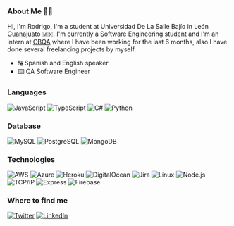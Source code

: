 ### About Me :man_technologist:
Hi, I'm Rodrigo, I'm a student at Universidad De La Salle Bajío in León Guanajuato :mexico:. I'm currently a Software Engineering student and I'm an intern at [CBQA](https://www.cbqasolutions.com/) where I have been working for the last 6 months, also I have done several freelancing projects by myself.
- :capital_abcd: Spanish and English speaker
- :keyboard: QA Software Engineer

### Languages
![JavaScript](https://img.shields.io/badge/javascript%20-%23323330.svg?&style=for-the-badge&logo=javascript&logoColor=%23F7DF1E)
![TypeScript](https://img.shields.io/badge/typescript%20-%23007ACC.svg?&style=for-the-badge&logo=typescript&logoColor=white)
![C#](https://img.shields.io/badge/c%23%20-%23239120.svg?&style=for-the-badge&logo=c-sharp&logoColor=white)
![Python](https://img.shields.io/badge/python%20-%2314354C.svg?&style=for-the-badge&logo=python&logoColor=white)

### Database
![MySQL](https://img.shields.io/badge/mysql-%2300f.svg?&style=for-the-badge&logo=mysql&logoColor=white)
![PostgreSQL](https://img.shields.io/badge/postgres-%23316192.svg?&style=for-the-badge&logo=postgresql&logoColor=white)
![MongoDB](https://img.shields.io/badge/MongoDB-%234ea94b.svg?&style=for-the-badge&logo=mongodb&logoColor=white)

### Technologies
![AWS](https://img.shields.io/badge/AWS%20-%23FF9900.svg?&style=for-the-badge&logo=amazon-aws&logoColor=white)
![Azure](https://img.shields.io/badge/azure%20-%230072C6.svg?&style=for-the-badge&logo=azure-devops&logoColor=white)
![Heroku](https://img.shields.io/badge/heroku%20-%23430098.svg?&style=for-the-badge&logo=heroku&logoColor=white)
![DigitalOcean](https://img.shields.io/badge/DigitalOcean-%230167ff.svg?&style=for-the-badge&logo=digitalOcean&logoColor=white)
![Jira](https://img.shields.io/badge/-Jira-fff?&logo=jira-software&logoColor=0052CC&style=for-the-badge)
![Linux](https://img.shields.io/badge/-Linux-fff?&logo=linux&logoColor=000&style=for-the-badge)
![Node.js](https://img.shields.io/badge/node.js%20-%2343853D.svg?&style=for-the-badge&logo=node.js&logoColor=white)
![TCP/IP](https://img.shields.io/badge/-TCP/IP-fff?&logo=Cisco&style=for-the-badge)
![Express](https://img.shields.io/badge/express.js%20-%23404d59.svg?&style=for-the-badge)
![Firebase](https://img.shields.io/badge/firebase%20-%23039BE5.svg?&style=for-the-badge&logo=firebase)

### Where to find me
[![Twitter](https://img.shields.io/badge/@rodritxt%20-%231DA1F2.svg?&style=for-the-badge&logo=Twitter&logoColor=white)](https://twitter.com/rodritxt)
[![LinkedIn](https://img.shields.io/badge/linkedin%20-%230077B5.svg?&style=for-the-badge&logo=linkedin&logoColor=white)](https://www.linkedin.com/in/rodrigo-de-leon-6286851a8/)

<!--
**rodri-dot-git/rodri-dot-git** is a ✨ _special_ ✨ repository because its `README.md` (this file) appears on your GitHub profile.

Here are some ideas to get you started:

- 🔭 I’m currently working on ...
- 🌱 I’m currently learning ...
- 👯 I’m looking to collaborate on ...
- 🤔 I’m looking for help with ...
- 💬 Ask me about ...
- 📫 How to reach me: ...
- 😄 Pronouns: ...
- ⚡ Fun fact: ...
-->
